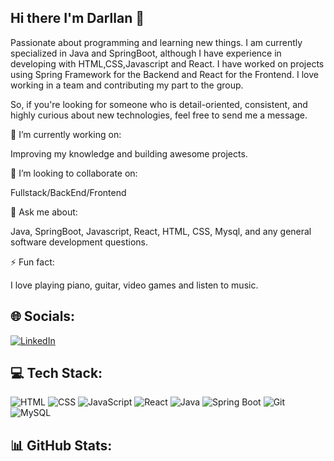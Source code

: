 ## Hi there I'm Darllan 👋

Passionate about programming and learning new things. I am currently specialized in Java and SpringBoot, although I have experience in developing with HTML,CSS,Javascript and React. I have worked on projects using Spring Framework for the Backend and React for the Frontend. I love working in a team and contributing my part to the group.

So, if you're looking for someone who is detail-oriented, consistent, and highly curious about new technologies, feel free to send me a message.


🔭 I’m currently working on:

Improving my knowledge and building awesome projects.
  

👯 I’m looking to collaborate on:

Fullstack/BackEnd/Frontend

  
 💬 Ask me about:
 
Java, SpringBoot, Javascript, React, HTML, CSS, Mysql, and any general software development questions.

  
⚡ Fun fact:

I love playing piano, guitar, video games and listen to music.



## 🌐 Socials:

[![LinkedIn](https://img.shields.io/badge/LinkedIn-1E90FF?style=flat&logo=linkedin&logoColor=white)](https://www.linkedin.com/in/darllan-almeida-695a54275/)

## 💻 Tech Stack:

![HTML](https://img.shields.io/badge/HTML-E34F26?style=flat&logo=html5&logoColor=white)
![CSS](https://img.shields.io/badge/CSS-1572B6?style=flat&logo=css3&logoColor=white)
![JavaScript](https://img.shields.io/badge/JavaScript-F7DF1E?style=flat&logo=javascript&logoColor=white)
![React](https://img.shields.io/badge/React-61DAFB?style=flat&logo=react&logoColor=white)
![Java](https://img.shields.io/badge/Java-007396?style=flat&logo=java&logoColor=white)
![Spring Boot](https://img.shields.io/badge/Spring%20Boot-6DB33F?style=flat&logo=springboot&logoColor=white)
![Git](https://img.shields.io/badge/Git-F05032?style=flat&logo=git&logoColor=white)
![MySQL](https://img.shields.io/badge/MySQL-4479A1?style=flat&logo=mysql&logoColor=white)

## 📊 GitHub Stats:
